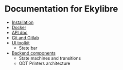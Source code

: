 # Documentation for Ekylibre

- [Installation](./Installation.md)
- [Docker](../docker/README.md)
- [API doc](https://ekylibre.stoplight.io/docs/eky/751aacde8cec8-ekylibre)
- [Git and Gitlab](git.md)
- [UI toolkit](ui.md)
  - State bar
- [Backend components](components.md)
  - State machines and transitions
  - ODT Printers architecture